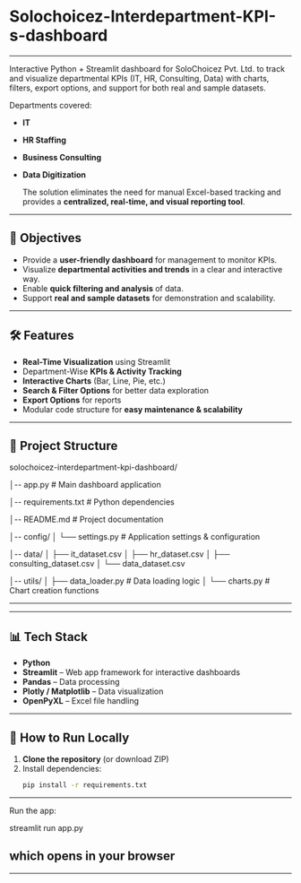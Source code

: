 # Solochoicez-Interdepartment-KPI-s-dashboard
---

Interactive Python + Streamlit dashboard for SoloChoicez Pvt. Ltd. to track and visualize departmental KPIs (IT, HR, Consulting, Data) with charts, filters, export options, and support for both real and sample datasets.

Departments covered:
- **IT**
- **HR Staffing**
- **Business Consulting**
- **Data Digitization**

  The solution eliminates the need for manual Excel-based tracking and provides a **centralized, real-time, and visual reporting tool**.

----

## 🎯 Objectives
- Provide a **user-friendly dashboard** for management to monitor KPIs.
- Visualize **departmental activities and trends** in a clear and interactive way.
- Enable **quick filtering and analysis** of data.
- Support **real and sample datasets** for demonstration and scalability.

----
## 🛠️ Features
- **Real-Time Visualization** using Streamlit
- Department-Wise **KPIs & Activity Tracking**
- **Interactive Charts** (Bar, Line, Pie, etc.)
- **Search & Filter Options** for better data exploration
- **Export Options** for reports
- Modular code structure for **easy maintenance & scalability**

----

## 📂 Project Structure

solochoicez-interdepartment-kpi-dashboard/

│-- app.py # Main dashboard application

│-- requirements.txt # Python dependencies

│-- README.md # Project documentation

│-- config/
│ └── settings.py # Application settings & configuration

│-- data/
│ ├── it_dataset.csv
│ ├── hr_dataset.csv
│ ├── consulting_dataset.csv
│ └── data_dataset.csv

│-- utils/
│ ├── data_loader.py # Data loading logic
│ └── charts.py # Chart creation functions


---


---

## 📊 Tech Stack
- **Python**
- **Streamlit** – Web app framework for interactive dashboards
- **Pandas** – Data processing
- **Plotly / Matplotlib** – Data visualization
- **OpenPyXL** – Excel file handling

---

## 🚀 How to Run Locally
1. **Clone the repository** (or download ZIP)
2. Install dependencies:
   ```bash
   pip install -r requirements.txt

---
Run the app:

streamlit run app.py

which opens in your browser
---
---
